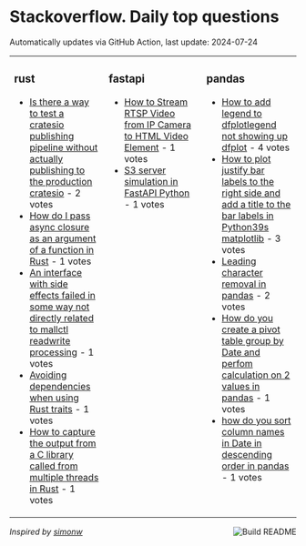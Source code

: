 # Stackoverflow. Daily top questions 

Automatically updates via GitHub Action, last update: <!-- date starts -->2024-07-24<!-- date ends -->


<table><tr><td valign="top" width="33%">

### rust
<!-- rust starts -->
* [Is there a way to test a cratesio publishing pipeline without actually publishing to the production cratesio](https://stackoverflow.com/questions/78782065/is-there-a-way-to-test-a-crates-io-publishing-pipeline-without-actually-publishi) - 2 votes
* [How do I pass async closure as an argument of a function in Rust](https://stackoverflow.com/questions/78783631/how-do-i-pass-async-closure-as-an-argument-of-a-function-in-rust) - 1 votes
* [An interface with side effects failed in some way not directly related to mallctl readwrite processing](https://stackoverflow.com/questions/78784263/an-interface-with-side-effects-failed-in-some-way-not-directly-related-to-mallc) - 1 votes
* [Avoiding dependencies when using Rust traits](https://stackoverflow.com/questions/78787611/avoiding-dependencies-when-using-rust-traits) - 1 votes
* [How to capture the output from a C library called from multiple threads in Rust](https://stackoverflow.com/questions/78785216/how-to-capture-the-output-from-a-c-library-called-from-multiple-threads-in-rust) - 1 votes
<!-- rust ends -->
</td><td valign="top" width="34%">


### fastapi
<!-- fastapi starts -->
* [How to Stream RTSP Video from IP Camera to HTML Video Element](https://stackoverflow.com/questions/78784043/how-to-stream-rtsp-video-from-ip-camera-to-html-video-element) - 1 votes
* [S3 server simulation in FastAPI Python](https://stackoverflow.com/questions/78783398/s3-server-simulation-in-fastapi-python) - 1 votes
<!-- fastapi ends -->
</td><td valign="top" width="34%">


### pandas
<!-- pandas starts -->
* [How to add legend to dfplotlegend not showing up dfplot](https://stackoverflow.com/questions/78784964/how-to-add-legend-to-df-plot-legend-not-showing-up-df-plot) - 4 votes
* [How to plot justify bar labels to the right side and add a title to the bar labels in Python39s matplotlib](https://stackoverflow.com/questions/78786324/how-to-plot-justify-bar-labels-to-the-right-side-and-add-a-title-to-the-bar-labe) - 3 votes
* [Leading character removal in pandas](https://stackoverflow.com/questions/78790594/leading-character-removal-in-pandas) - 2 votes
* [How do you create a pivot table group by Date and perfom calculation on 2 values in pandas](https://stackoverflow.com/questions/78784850/how-do-you-create-a-pivot-table-group-by-date-and-perfom-calculation-on-2-values) - 1 votes
* [how do you sort column names in Date in descending order in pandas](https://stackoverflow.com/questions/78789944/how-do-you-sort-column-names-in-date-in-descending-order-in-pandas) - 1 votes
<!-- pandas ends -->
</td></tr></table>

<a href="https://github.com/hp0404/hp0404/actions"><img src="https://github.com/hp0404/hp0404/workflows/Build%20README/badge.svg" align="right" alt="Build README"></a> <p>*Inspired by  [simonw](https://github.com/simonw/simonw)*</p>
